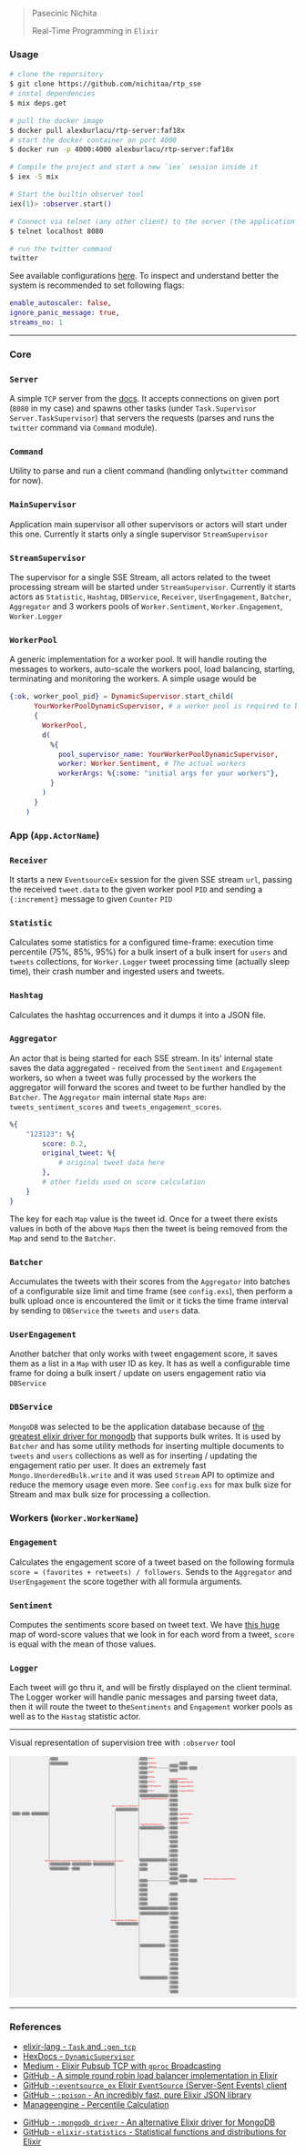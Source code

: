 

> Pasecinic Nichita
>
> Real-Time Programming in `Elixir`



### **Usage**

```bash
# clone the reporsitory 
$ git clone https://github.com/nichitaa/rtp_sse
# instal dependencies
$ mix deps.get
```

```bash
# pull the docker image
$ docker pull alexburlacu/rtp-server:faf18x
# start the docker container on port 4000
$ docker run -p 4000:4000 alexburlacu/rtp-server:faf18x
```

```bash
# Compile the project and start a new `iex` session inside it
$ iex -S mix
```

```elixir
# Start the builtin observer tool
iex(1)> :observer.start()
```

```bash
# Connect via telnet (any other client) to the server (the application accepts simultaneous connections from multiple terminal - clients)
$ telnet localhost 8080
```

```bash
# run the twitter command
twitter
```

See available configurations [here](./config/config.exs). To inspect and understand better the system is recommended to set following flags:

```elixir
enable_autoscaler: false,
ignore_panic_message: true,
streams_no: 1
```

----


### **Core**

### `Server`
A simple `TCP` server from the [docs](https://elixir-lang.org/getting-started/mix-otp/task-and-gen-tcp.html). It accepts connections on given port (`8080` in my case) and spawns other tasks (under `Task.Supervisor` `Server.TaskSupervisor`) that servers the requests (parses and runs the `twitter` command via `Command` module).

### `Command`
Utility to parse and run a client command (handling only`twitter` command for now).

### `MainSupervisor`
Application main supervisor all other supervisors or actors will start under this one. Currently it starts only a single supervisor `StreamSupervisor` 

### `StreamSupervisor`
The supervisor for a single SSE Stream, all actors related to the tweet processing stream will be started under `StreamSupervisor`. Currently it starts actors as `Statistic`, `Hashtag`, `DBService`, `Receiver`,  `UserEngagement`, `Batcher`, `Aggregator` and 3 workers pools of `Worker.Sentiment`, `Worker.Engagement`, `Worker.Logger`

### `WorkerPool`
A generic implementation for a worker pool. It will handle routing the messages to workers, auto-scale the workers pool, load balancing, starting, terminating and monitoring the workers. A simple usage would be

```elixir
{:ok, worker_pool_pid} = DynamicSupervisor.start_child(
      YourWorkerPoolDynamicSupervisor, # a worker pool is required to be started under a dynmic supervisor
      {
        WorkerPool,
        d(
          %{
            pool_supervisor_name: YourWorkerPoolDynamicSupervisor,
            worker: Worker.Sentiment, # The actual workers
            workerArgs: %{:some: "initial args for your workers"}, 
          }
        )
      }
    )
```



### **App** (`App.ActorName`)

### `Receiver`
It starts a new `EventsourceEx` session for the given SSE stream `url`, passing the received `tweet.data` to the given worker pool `PID` and sending a `{:increment}` message to given `Counter` `PID`

### `Statistic`
Calculates some statistics for a configured time-frame: execution time percentile (75%, 85%, 95%) for a bulk insert of a bulk insert for `users` and `tweets` collections, for `Worker.Logger` tweet processing time (actually sleep time), their crash number and ingested users and tweets.

### `Hashtag`
Calculates the hashtag occurrences and it dumps it into a JSON file.

### `Aggregator`
An actor that is being started for each SSE stream. In its' internal state saves the data aggregated - received from the `Sentiment` and `Engagement` workers, so when a tweet was fully processed by the workers the aggregator will forward the scores and tweet to be further handled by the `Batcher`. The `Aggregator` main internal state `Maps` are: `tweets_sentiment_scores` and `tweets_engagement_scores`.

```elixir
%{
	"123123": %{
		score: 0.2,
		original_tweet: %{ 
			# original tweet data here
		},
		# other fields used on score calculation
	}
}
```

The key for each `Map` value is the tweet id. Once for a tweet there exists values in both of the above `Map`s then the tweet is being removed from the `Map` and send to the `Batcher`.

### `Batcher`
Accumulates the tweets with their scores from the `Aggregator` into batches of a configurable size limit and time frame (see `config.exs`), then perform a bulk upload once is encountered the limit or it ticks the time frame interval by sending to `DBService` the `tweets` and `users` data.

### `UserEngagement`
Another batcher that only works with tweet engagement score, it saves them as a list in a `Map` with user ID as key. It has as well a configurable time frame for doing a bulk insert / update on users engagement ratio via `DBService`

### `DBService`
`MongoDB` was selected to be the application database because of [the greatest elixir driver for mongodb](https://github.com/zookzook/elixir-mongodb-driver) that supports bulk writes. It is used by `Batcher` and has some utility methods for inserting multiple documents to `tweets` and `users` collections as well as for inserting / updating the engagement ratio per user. It does an extremely fast `Mongo.UnorderedBulk.write` and it was used `Stream` API to optimize and reduce the memory usage even more. See `config.exs` for max bulk size for Stream and max bulk size for processing a collection.



### **Workers** (`Worker.WorkerName`)

### `Engagement`
Calculates the engagement score of a tweet based on the following formula `score = (favorites + retweets) / followers`. Sends to the `Aggregator` and `UserEngagement` the score together with all formula arguments.

### `Sentiment`
Computes the sentiments score based on tweet text. We have [this huge](./lib/rtp_sse/utils/emotion_values.ex) map of word-score values that we look in for each word from a tweet, `score` is equal with the mean of those values.

### `Logger`
Each tweet will go thru it, and will be firstly displayed on the client terminal. The Logger worker will handle panic messages and parsing tweet data, then it will route the tweet to the`Sentiments` and `Engagement` worker pools as well as to the `Hastag` statistic actor.



----

Visual representation of supervision tree with `:observer` tool

![supervision_tree](./assets/observer_supervisor.jpg)



-----

### **References**

*  [elixir-lang - `Task` and `:gen_tcp`](https://elixir-lang.org/getting-started/mix-otp/task-and-gen-tcp.html) 
*  [HexDocs - `DynamicSupervisor`](https://hexdocs.pm/elixir/1.13.2/DynamicSupervisor.html)
*  [Medium - Elixir Pubsub TCP with `gproc` Broadcasting](https://medium.com/finally-functional/elixir-pubsub-tcp-with-gproc-broadcasting-ca20b59f12d6)
*  [GitHub - A simple round robin load balancer implementation in Elixir](https://github.com/Xetera/load-balancer)
*  [GitHub -`:eventsource_ex` Elixir `EventSource` (Server-Sent Events) client](https://github.com/cwc/eventsource_ex)
*  [GitHub - `:poison` - An incredibly fast, pure Elixir JSON library](https://github.com/devinus/poison)
*  [Manageengine - Percentile Calculation](https://www.manageengine.com/network-monitoring/faq/95th-percentile-calculation.html)

- [GitHub - `:mongodb_driver` - An alternative Elixir driver for MongoDB](https://github.com/zookzook/elixir-mongodb-driver)
- [GitHub - `elixir-statistics` - Statistical functions and distributions for Elixir](https://github.com/msharp/elixir-statistics)
